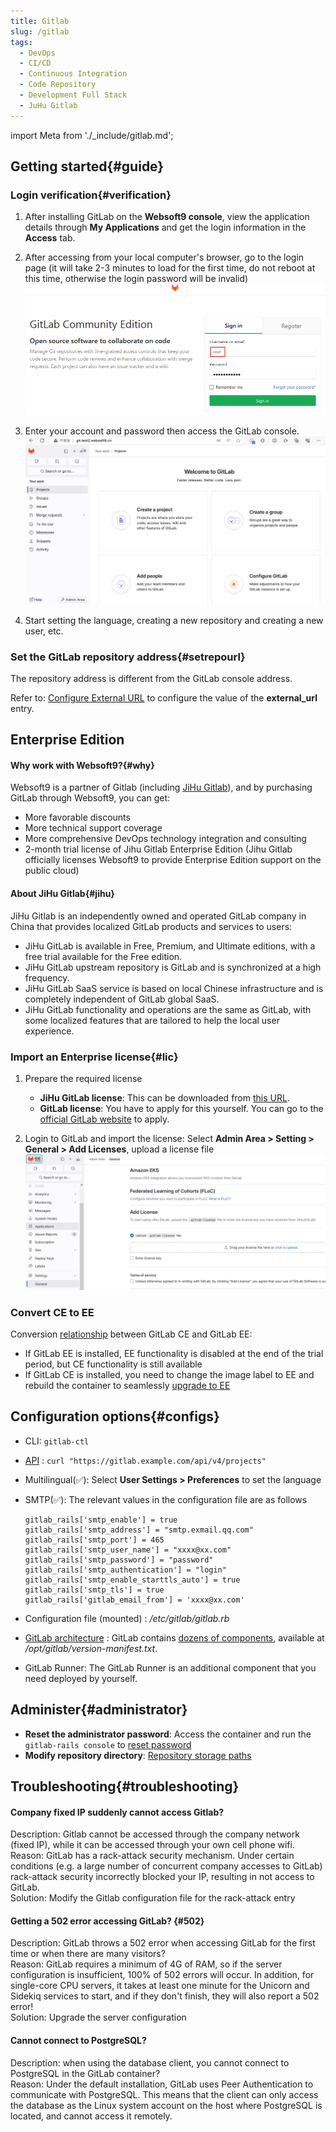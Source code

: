 ```yaml
---
title: Gitlab
slug: /gitlab
tags:
  - DevOps
  - CI/CD
  - Continuous Integration
  - Code Repository
  - Development Full Stack
  - JuHu Gitlab 
---
```


import Meta from './_include/gitlab.md';

<Meta name="meta" />

## Getting started{#guide}

### Login verification{#verification}

1. After installing GitLab on the **Websoft9 console**, view the application details through **My Applications** and get the login information in the **Access** tab.  

2. After accessing from your local computer's browser, go to the login page (it will take 2-3 minutes to load for the first time, do not reboot at this time, otherwise the login password will be invalid)
   ![GitLab login](./assets/gitlab-login-websoft9.png)

3. Enter your account and password then access the GitLab console.
   ![GitLab backend](./assets/gitlab-backend-websoft9.png)

4. Start setting the language, creating a new repository and creating a new user, etc.

### Set the GitLab repository address{#setrepourl}

The repository address is different from the GitLab console address.  

Refer to: [Configure External URL](https://docs.gitlab.com/omnibus/settings/configuration.html#configuring-the-external-url-for-gitlab) to configure the value of the **external_url** entry.

## Enterprise Edition

#### Why work with Websoft9?{#why}

Websoft9 is a partner of Gitlab (including [JiHu Gitlab](#jihu)), and by purchasing GitLab through Websoft9, you can get:

- More favorable discounts
- More technical support coverage
- More comprehensive DevOps technology integration and consulting
- 2-month trial license of Jihu Gitlab  Enterprise Edition (Jihu Gitlab  officially licenses Websoft9 to provide Enterprise Edition support on the public cloud)

#### About JiHu Gitlab{#jihu}

JiHu Gitlab is an independently owned and operated GitLab company in China that provides localized GitLab products and services to users:

- JiHu GitLab is available in Free, Premium, and Ultimate editions, with a free trial available for the Free edition.
- JiHu GitLab upstream repository is GitLab and is synchronized at a high frequency.
- JiHu GitLab SaaS service is based on local Chinese infrastructure and is completely independent of GitLab global SaaS.
- JiHu GitLab functionality and operations are the same as GitLab, with some localized features that are tailored to help the local user experience.

### Import an Enterprise license{#lic}

1. Prepare the required license

   - **JiHu GitLab license**: This can be downloaded from [this URL](https://websoft9.github.io/docker-library/apps/jihu/src/gitlab.license).
   - **GitLab license**: You have to apply for this yourself. You can go to the [official GitLab website](https://about.gitlab.com/pricing/) to apply.

2. Login to GitLab and import the license: Select **Admin Area > Setting > General > Add Licenses**, upload a license file
   ![Gitlab Import License](./assets/gitlabee-license-websoft9.png)

### Convert CE to EE

Conversion [relationship](https://about.gitlab.com/install/ce-or-ee) between GitLab CE and GitLab EE:

- If GitLab EE is installed, EE functionality is disabled at the end of the trial period, but CE functionality is still available
- If GitLab CE is installed, you need to change the image label to EE and rebuild the container to seamlessly [upgrade to EE](https://docs.gitlab.com/omnibus/update/README.html#updating-community-edition-to-)


## Configuration options{#configs}

- CLI: `gitlab-ctl`
- [API](https://docs.gitlab.com/ee/api/) : `curl "https://gitlab.example.com/api/v4/projects"`
- Multilingual(✅): Select **User Settings > Preferences** to set the language
- SMTP(✅): The relevant values in the configuration file are as follows
   ```
   gitlab_rails['smtp_enable'] = true
   gitlab_rails['smtp_address'] = "smtp.exmail.qq.com"
   gitlab_rails['smtp_port'] = 465
   gitlab_rails['smtp_user_name'] = "xxxx@xx.com"
   gitlab_rails['smtp_password'] = "password"
   gitlab_rails['smtp_authentication'] = "login"
   gitlab_rails['smtp_enable_starttls_auto'] = true
   gitlab_rails['smtp_tls'] = true
   gitlab_rails['gitlab_email_from'] = 'xxxx@xx.com'
   ```
- Configuration file (mounted) : */etc/gitlab/gitlab.rb*
- [GitLab architecture](https://docs.gitlab.com/ee/development/architecture.html) : GitLab contains [dozens of components](https://docs.gitlab.com/ee/development/architecture.html#component-list), available at */opt/gitlab/version-manifest.txt*.

- GitLab Runner: The GitLab Runner is an additional component that you need deployed by yourself.


## Administer{#administrator}

- **Reset the administrator password**: Access the container and run the `gitlab-rails console` to [reset password](https://docs.gitlab.com/13.11/ee/security/reset_user_password.html)
- **Modify repository directory**: [Repository storage paths](https://docs.gitlab.com/ee/administration/repository_storage_paths.html)

## Troubleshooting{#troubleshooting}

#### Company fixed IP suddenly cannot access Gitlab?

Description: Gitlab cannot be accessed through the company network (fixed IP), while it can be accessed through your own cell phone wifi.   
Reason: GitLab has a rack-attack security mechanism. Under certain conditions (e.g. a large number of concurrent company accesses to GitLab) rack-attack security incorrectly blocked your IP, resulting in not access to GitLab.   
Solution: Modify the Gitlab configuration file for the rack-attack entry

#### Getting a 502 error accessing GitLab? {#502}

Description: GitLab throws a 502 error when accessing GitLab for the first time or when there are many visitors?   
Reason: GitLab requires a minimum of 4G of RAM, so if the server configuration is insufficient, 100% of 502 errors will occur. In addition, for single-core CPU servers, it takes at least one minute for the Unicorn and Sidekiq services to start, and if they don't finish, they will also report a 502 error!   
Solution: Upgrade the server configuration

#### Cannot connect to PostgreSQL?

Description: when using the database client, you cannot connect to PostgreSQL in the GitLab container?  
Reason: Under the default installation, GitLab uses Peer Authentication to communicate with PostgreSQL. This means that the client can only access the database as the Linux system account on the host where PostgreSQL is located, and cannot access it remotely.

